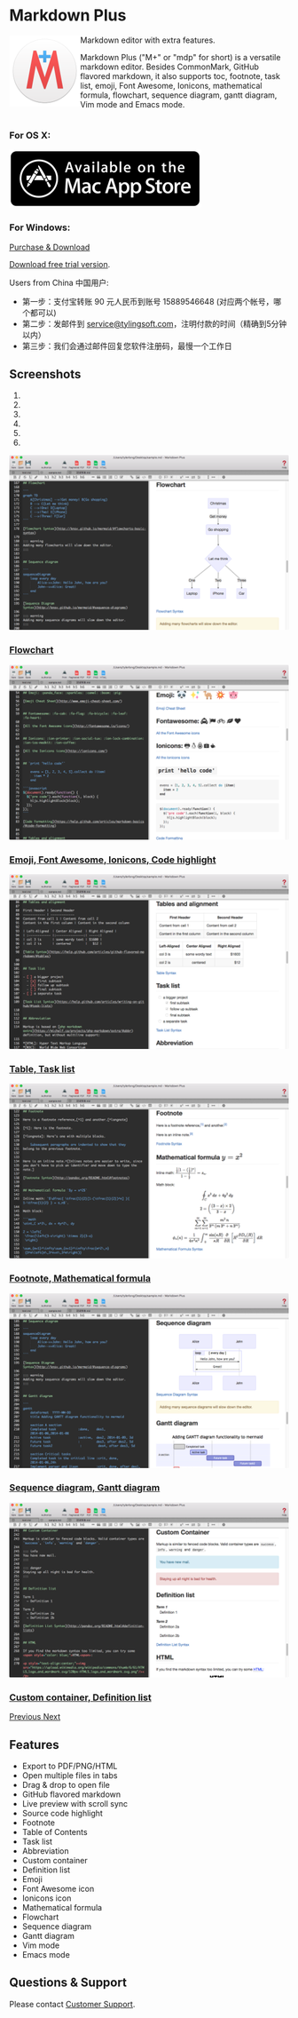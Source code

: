 # Markdown Plus

<img src="/img/mdp/icon.png" width="128" align="left"/>

Markdown editor with extra features.

Markdown Plus ("M+" or "mdp" for short) is a versatile markdown editor.
Besides CommonMark, GitHub flavored markdown, it also supports toc,
footnote, task list, emoji, Font Awesome, Ionicons, mathematical formula,
flowchart, sequence diagram, gantt diagram, Vim mode and Emacs mode.

<div style="clear: left;"></div>

### For OS X:

<a href="https://itunes.apple.com/us/app/markdown-plus/id972585766?mt=8" target="_blank">
  <img src="/img/macappstore.png"/>
</a>

### For Windows:

<script src="https://gumroad.com/js/gumroad.js"></script>
<a class="gumroad-button" href="https://gum.co/mdp-win?wanted=true" target="_blank">Purchase & Download</a>

<a href="https://cdn.rawgit.com/tylingsoft/dist/master/mdp-1.9.0.exe" target="_blank">Download free trial version</a>.

<div class="alert alert-info">
Users from China 中国用户:

- 第一步：支付宝转账 90 元人民币到账号 15889546648 (对应两个帐号，哪个都可以)
- 第二步：发邮件到 service@tylingsoft.com，注明付款的时间（精确到5分钟以内）
- 第三步：我们会通过邮件回复您软件注册码，最慢一个工作日
</div>


## Screenshots

<div id="main-carousel" class="carousel slide" data-ride="carousel">
  <ol class="carousel-indicators">
    <li data-target="#main-carousel" data-slide-to="0" class="active"></li>
    <li data-target="#main-carousel" data-slide-to="1"></li>
    <li data-target="#main-carousel" data-slide-to="2"></li>
    <li data-target="#main-carousel" data-slide-to="3"></li>
    <li data-target="#main-carousel" data-slide-to="4"></li>
    <li data-target="#main-carousel" data-slide-to="5"></li>
  </ol>
  <div class="carousel-inner" role="listbox">
    <div class="item active">
      <a href="/markdown-plus/">
        <img src="/img/mdp/0.png"/>
        <div class="carousel-caption">
          <h3>Flowchart</h3>
        </div>
      </a>
    </div>
    <div class="item">
      <a href="/markdown-mate/">
        <img src="/img/mdp/1.png"/>
        <div class="carousel-caption">
          <h3>Emoji, Font Awesome, Ionicons, Code highlight</h3>
        </div>
      </a>
    </div>
    <div class="item">
      <a href="/markdown-mate/">
        <img src="/img/mdp/2.png"/>
        <div class="carousel-caption">
          <h3>Table, Task list</h3>
        </div>
      </a>
    </div>
    <div class="item">
      <a href="/markdown-mate/">
        <img src="/img/mdp/3.png"/>
        <div class="carousel-caption">
          <h3>Footnote, Mathematical formula</h3>
        </div>
      </a>
    </div>
    <div class="item">
      <a href="/markdown-mate/">
        <img src="/img/mdp/4.png"/>
        <div class="carousel-caption">
          <h3>Sequence diagram, Gantt diagram</h3>
        </div>
      </a>
    </div>
    <div class="item">
      <a href="/markdown-mate/">
        <img src="/img/mdp/5.png"/>
        <div class="carousel-caption">
          <h3>Custom container, Definition list</h3>
        </div>
      </a>
    </div>
  </div>
  <a class="left carousel-control" href="#main-carousel" role="button" data-slide="prev">
    <span class="glyphicon glyphicon-chevron-left"></span>
    <span class="sr-only">Previous</span>
  </a>
  <a class="right carousel-control" href="#main-carousel" role="button" data-slide="next">
    <span class="glyphicon glyphicon-chevron-right"></span>
    <span class="sr-only">Next</span>
  </a>
</div>


## Features

- Export to PDF/PNG/HTML
- Open multiple files in tabs
- Drag & drop to open file
- GitHub flavored markdown
- Live preview with scroll sync
- Source code highlight
- Footnote
- Table of Contents
- Task list
- Abbreviation
- Custom container
- Definition list
- Emoji
- Font Awesome icon
- Ionicons icon
- Mathematical formula
- Flowchart
- Sequence diagram
- Gantt diagram
- Vim mode
- Emacs mode


## Questions & Support

Please contact [Customer Support](/contact/).
